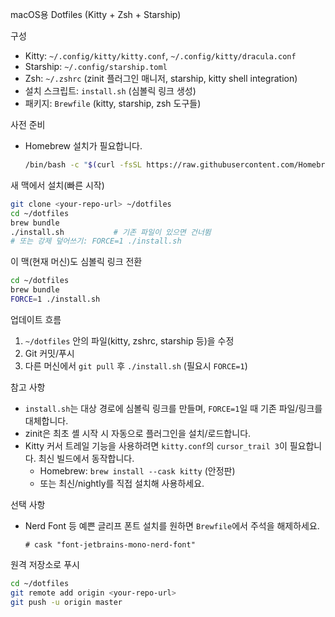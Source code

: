 macOS용 Dotfiles (Kitty + Zsh + Starship)

구성
- Kitty: `~/.config/kitty/kitty.conf`, `~/.config/kitty/dracula.conf`
- Starship: `~/.config/starship.toml`
- Zsh: `~/.zshrc` (zinit 플러그인 매니저, starship, kitty shell integration)
- 설치 스크립트: `install.sh` (심볼릭 링크 생성)
- 패키지: `Brewfile` (kitty, starship, zsh 도구들)

사전 준비
- Homebrew 설치가 필요합니다.
  ```bash
  /bin/bash -c "$(curl -fsSL https://raw.githubusercontent.com/Homebrew/install/HEAD/install.sh)"
  ```

새 맥에서 설치(빠른 시작)
```bash
git clone <your-repo-url> ~/dotfiles
cd ~/dotfiles
brew bundle
./install.sh           # 기존 파일이 있으면 건너뜀
# 또는 강제 덮어쓰기: FORCE=1 ./install.sh
```

이 맥(현재 머신)도 심볼릭 링크 전환
```bash
cd ~/dotfiles
brew bundle
FORCE=1 ./install.sh
```

업데이트 흐름
1) `~/dotfiles` 안의 파일(kitty, zshrc, starship 등)을 수정
2) Git 커밋/푸시
3) 다른 머신에서 `git pull` 후 `./install.sh` (필요시 `FORCE=1`)

참고 사항
- `install.sh`는 대상 경로에 심볼릭 링크를 만들며, `FORCE=1`일 때 기존 파일/링크를 대체합니다.
- zinit은 최초 셸 시작 시 자동으로 플러그인을 설치/로드합니다.
- Kitty 커서 트레일 기능을 사용하려면 `kitty.conf`의 `cursor_trail 3`이 필요합니다. 최신 빌드에서 동작합니다.
  - Homebrew: `brew install --cask kitty` (안정판)
  - 또는 최신/nightly를 직접 설치해 사용하세요.

선택 사항
- Nerd Font 등 예쁜 글리프 폰트 설치를 원하면 `Brewfile`에서 주석을 해제하세요.
  ```
  # cask "font-jetbrains-mono-nerd-font"
  ```

원격 저장소로 푸시
```bash
cd ~/dotfiles
git remote add origin <your-repo-url>
git push -u origin master
```
